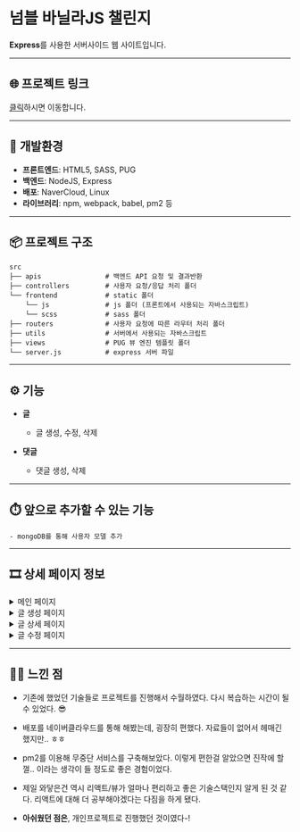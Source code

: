 # 넘블 바닐라JS 챌린지

**Express**를 사용한 서버사이드 웹 사이트입니다.
<br>

---

## 🌐 프로젝트 링크

[클릭](http://175.45.201.161/)하시면 이동합니다.

---

## 🚀 개발환경

- **프론트엔드**: HTML5, SASS, PUG
- **백엔드**: NodeJS, Express
- **배포**: NaverCloud, Linux
- **라이브러리**: npm, webpack, babel, pm2 등

---

## 📦 프로젝트 구조

    src
    ├── apis                # 백엔드 API 요청 및 결과반환
    ├── controllers         # 사용자 요청/응답 처리 폴더
    └── frontend            # static 폴더
        └── js              # js 폴더 (프론트에서 사용되는 자바스크립트)
        └── scss            # sass 폴더
    ├── routers             # 사용자 요청에 따른 라우터 처리 폴더
    ├── utils               # 서버에서 사용되는 자바스크립트
    ├── views               # PUG 뷰 엔진 템플릿 폴더
    └── server.js           # express 서버 파일

---

## ⚙️ 기능

- **글**

  - 글 생성, 수정, 삭제

- **댓글**

  - 댓글 생성, 삭제

---

## ⏱️ 앞으로 추가할 수 있는 기능

    - mongoDB를 통해 사용자 모델 추가

---

## 🎞 상세 페이지 정보

<details>
<summary> 메인 페이지 </summary>

> ![](https://velog.velcdn.com/images/wannabeing/post/51c886eb-698f-4f09-b383-a5ba1f48e302/image.png)

</details>
<details>
<summary> 글 생성 페이지 </summary>

> ![](https://velog.velcdn.com/images/wannabeing/post/79ea48d6-58db-4f92-be38-b323f6774677/image.png)

</details>
<details>
<summary> 글 상세 페이지 </summary>

> ![](https://velog.velcdn.com/images/wannabeing/post/9c3e1a26-8b8a-4d4f-bb03-a78380338a23/image.png)

</details>
<details>
<summary> 글 수정 페이지 </summary>

> ![](https://velog.velcdn.com/images/wannabeing/post/611dfce4-0985-4554-84a9-f2698ff6db15/image.png)

</details>

---

## 👩‍💻 느낀 점

- 기존에 했었던 기술들로 프로젝트를 진행해서 수월하였다. 다시 복습하는 시간이 될 수 있었다. 😎
- 배포를 네이버클라우드를 통해 해봤는데, 굉장히 편했다. 자료들이 없어서 헤매긴 했지만.. ㅎㅎ
- pm2를 이용해 무중단 서비스를 구축해보았다. 이렇게 편한걸 알았으면 진작에 할껄.. 이라는 생각이 들 정도로 좋은 경험이었다.
- 제일 와닿은건 역시 리액트/뷰가 얼마나 편리하고 좋은 기술스택인지 알게 된 것 같다. 리액트에 대해 더 공부해야겠다는 다짐을 하게 됐다.

- **아쉬웠던 점은**, 개인프로젝트로 진행했던 것이였다-!
